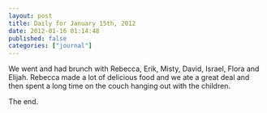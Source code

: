 ```yaml
---
layout: post
title: Daily for January 15th, 2012
date: 2012-01-16 01:14:48
published: false
categories: ["journal"]
---
```

 
We went and had brunch with Rebecca, Erik, Misty, David, Israel, Flora and Elijah. Rebecca made a lot of delicious food and we ate a great deal and then spent a long time on the couch hanging out with the children.

The end.